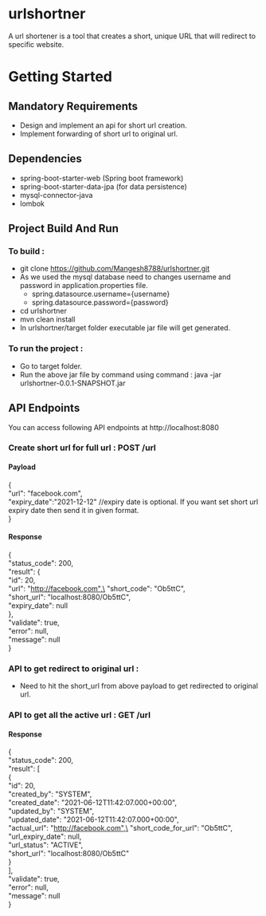 # urlshortner
A url shortener is a tool that creates a short, unique URL that will redirect to specific website.

# Getting Started

## Mandatory Requirements
- Design and implement an api for short url creation.
- Implement forwarding of short url to original url.

## Dependencies
- spring-boot-starter-web (Spring boot framework)
- spring-boot-starter-data-jpa (for data persistence)
- mysql-connector-java
- lombok

## Project Build And Run
### To build :
- git clone https://github.com/Mangesh8788/urlshortner.git
- As we used the mysql database need to changes username and password in application.properties file.
    - spring.datasource.username={username}
    - spring.datasource.password={password}
- cd urlshortner
- mvn clean install
- In urlshortner/target folder executable jar file will get generated.
### To run the project :
- Go to target folder.
- Run the above jar file by command using command : java -jar urlshortner-0.0.1-SNAPSHOT.jar

## API Endpoints
You can access following API endpoints at http://localhost:8080
### Create short url for full url : POST /url
#### Payload
{\
    "url": "facebook.com",\
    "expiry_date":"2021-12-12"  //expiry date is optional. If you want set short url expiry date then send it in given format.\
}

#### Response
{\
    "status_code": 200,\
    "result": {\
        "id": 20,\
        "url": "http://facebook.com",\
        "short_code": "Ob5ttC",\
        "short_url": "localhost:8080/Ob5ttC",\
        "expiry_date": null\
    },\
    "validate": true,\
    "error": null,\
    "message": null\
}

### API to get redirect to original url :
- Need to hit the short_url from above payload to get redirected to original url.

### API to get all the active url : GET /url
#### Response
{\
    "status_code": 200,\
    "result": [\
        {\
            "id": 20,\
            "created_by": "SYSTEM",\
            "created_date": "2021-06-12T11:42:07.000+00:00",\
            "updated_by": "SYSTEM",\
            "updated_date": "2021-06-12T11:42:07.000+00:00",\
            "actual_url": "http://facebook.com",\
            "short_code_for_url": "Ob5ttC",\
            "url_expiry_date": null,\
            "url_status": "ACTIVE",\
            "short_url": "localhost:8080/Ob5ttC"\
        }\
    ],\
    "validate": true,\
    "error": null,\
    "message": null\
}


